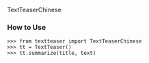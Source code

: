 TextTeaserChinese

### How to Use

    >>> from textteaser import TextTeaserChinese
    >>> tt = TextTeaser()
    >>> tt.summarize(title, text)


